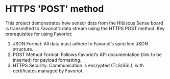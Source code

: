 # HTTPS 'POST' method
This project demonstrates how sensor data from the Hibiscus Sense board is transmitted to Favoriot’s data stream using the HTTPS POST method. Key prerequisites for using Favoriot:

1. JSON Format: All data must adhere to Favoriot’s specified JSON structure.
2. POST Method Format: Follows Favoriot’s API documentation (link to be inserted) for payload formatting.
3. HTTPS Security: Communication is encrypted (TLS/SSL), with certificates managed by Favoriot.
